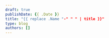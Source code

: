 ```yaml
---
draft: true
publishDate: {{ .Date }}
title: "{{ replace .Name "-" " " | title }}"
type: blog
authors: []
---
```


